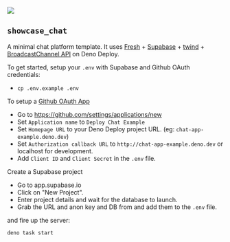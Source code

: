 ![](static/screenshot.png)

## `showcase_chat`

A minimal chat platform template. It uses [Fresh](https://fresh.deno.dev) +
[Supabase](https://supabase.io) + [twind](https://twind.dev) +
[BroadcastChannel API](https://developer.mozilla.org/en-US/docs/Web/API/Broadcast_Channel_API)
on Deno Deploy.

To get started, setup your `.env` with Supabase and Github OAuth credentials:

- `cp .env.example .env`

To setup a
[Github OAuth App](https://developer.github.com/apps/building-oauth-apps/authorizing-oauth-apps)

- Go to https://github.com/settings/applications/new
- Set `Application name` to `Deploy Chat Example`
- Set `Homepage URL` to your Deno Deploy project URL. (eg:
  `chat-app-example.deno.dev`)
- Set `Authorization callback URL` to `http://chat-app-example.deno.dev` or
  localhost for development.
- Add `Client ID` and `Client Secret` in the `.env` file.

Create a Supabase project

- Go to app.supabase.io
- Click on "New Project".
- Enter project details and wait for the database to launch.
- Grab the URL and anon key and DB from and add them to the `.env` file.

and fire up the server:

```
deno task start
```
